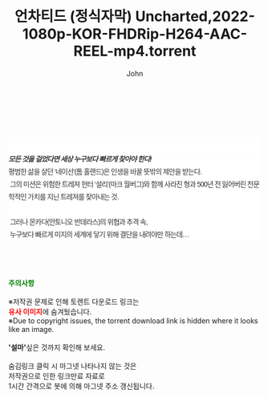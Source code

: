 ﻿---
layout: post
title:  "언차티드 (정식자막) Uncharted,2022-1080p-KOR-FHDRip-H264-AAC-REEL-mp4.torrent"
author: John
categories: [ 영화 ]
tags: [  ]
image:  
description: "언차티드 (정식자막) Uncharted,2022-1080p-KOR-FHDRip-H264-AAC-REEL-mp4 torrent 정보 공유"
toc: true
toc_sticky: true
---

<br>
<div class="view-img">
<a class="view_image" href="https://torrentmobile60.com/bbs/view_image.php?fn=%2Fdata%2Ffile%2Fmovie%2F3659260999_MDpGKVZU_54c37645259e34d82c68a6e3d7bc8ceac2c439a1.jpg" target="_blank"><img alt="" class="img-tag" content="https://torrentmobile60.com/data/file/movie/3659260999_MDpGKVZU_54c37645259e34d82c68a6e3d7bc8ceac2c439a1.jpg" itemprop="image" src="https://torrentmobile60.com/data/file/movie/3659260999_MDpGKVZU_54c37645259e34d82c68a6e3d7bc8ceac2c439a1.jpg"/></a><a class="view_image" href="https://torrentmobile60.com/bbs/view_image.php?fn=%2Fdata%2Ffile%2Fmovie%2F3659260999_rWUPxv6I_021fb58e07cc228ea56120aec440aac8e18dbcdd.jpg" target="_blank"><img alt="" class="img-tag" content="https://torrentmobile60.com/data/file/movie/3659260999_rWUPxv6I_021fb58e07cc228ea56120aec440aac8e18dbcdd.jpg" itemprop="image" src="https://torrentmobile60.com/data/file/movie/3659260999_rWUPxv6I_021fb58e07cc228ea56120aec440aac8e18dbcdd.jpg"/></a></div><div class="view-content" itemprop="description">
<p><br/></p><div class="title_area" style="margin:0px 0px 9px;padding:0px;list-style:none;font-size:12px;font-family:'나눔고딕', NanumGothic, '돋움', Dotum, Helvetica, 'AppleSDGothicNeo-Medium', AppleGothic, sans-serif;height:30px;float:none;background-color:rgb(255,255,255);"><h4 class="h_story" style="margin:5px 10px 0px 0px;padding:0px;list-style:none;font-size:12px;font-family:'돋움', sans-serif;height:18px;width:49px;background:url(&quot;https://ssl.pstatic.net/static/movie/2020/10/h_tx_sp5.png&quot;) no-repeat 0px -17px;float:left;"><strong class="blind" style="margin:0px;padding:0px;list-style:none;font-size:0px;font-family:inherit;color:inherit;width:1px;height:1px;line-height:0;">줄거리</strong></h4></div><h5 class="h_tx_story" style="margin:-7px 0px 1px;padding:0px;list-style:none;font-size:14px;font-family:'나눔고딕', NanumGothic, Helvetica, sans-serif;color:rgb(51,51,51);background-image:url(&quot;https://ssl.pstatic.net/static/movie/2014/01/blank.gif&quot;);letter-spacing:-1px;line-height:25px;background-color:rgb(255,255,255);">모든 것을 걸었다면 세상 누구보다 빠르게 찾아야 한다!</h5><p class="con_tx" style="margin-top:-1px;margin-bottom:-6px;list-style:none;font-size:14px;font-family:'나눔고딕', NanumGothic, '돋움', Dotum, Helvetica, 'AppleSDGothicNeo-Medium', AppleGothic, sans-serif;color:rgb(51,51,51);background-image:url(&quot;https://ssl.pstatic.net/static/movie/2014/01/blank.gif&quot;);letter-spacing:-1px;line-height:25px;background-color:rgb(255,255,255);">평범한 삶을 살던 ‘네이선’(톰 홀랜드)은 인생을 바꿀 뜻밖의 제안을 받는다.<br style="list-style:none;font-size:12px;font-family:'돋움', sans-serif;color:rgb(0,0,0);"/> 그의 미션은 위험한 트레져 헌터 ‘설리’(마크 월버그)와 함께 사라진 형과 500년 전 잃어버린 천문학적인 가치를 지닌 트레져를 찾아내는 것.<br style="list-style:none;font-size:12px;font-family:'돋움', sans-serif;color:rgb(0,0,0);"/> <br style="list-style:none;font-size:12px;font-family:'돋움', sans-serif;color:rgb(0,0,0);"/> 그러나 몬카다(안토니오 반데라스)의 위협과 추격 속,<br style="list-style:none;font-size:12px;font-family:'돋움', sans-serif;color:rgb(0,0,0);"/> 누구보다 빠르게 미지의 세계에 닿기 위해 결단을 내려야만 하는데…</p> </div>
    
<br><br><br>
<p data-ke-size="size16"><b><span style="color: green;">주의사항</span></b><br /><br />※저작권 문제로 인해 토렌트 다운로드 링크는<br /><b><span style="color: red;">유사 이미지</span></b>에 숨겨뒀습니다.<br />※Due to copyright issues, the torrent download link is hidden where it looks like an image.<br /><br /><b>'설마'</b>싶은 것까지 확인해 보세요.<br /><br />숨김링크 클릭 시 마그넷 나타나지 않는 것은<br />저작권으로 인한 링크만료 자료로<br />1시간 간격으로 봇에 의해 마그넷 주소 갱신됩니다.</p>
